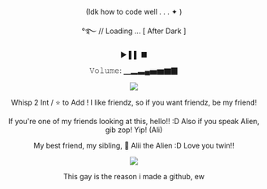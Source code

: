 
<p align="center">
(Idk how to code well  . . . ✦ )


<p align="center">
°࿐ // Loading ... 
[ After Dark ]
<p align="center">
►                 ▌▌                ■
<p align="center">
𝚅𝚘𝚕𝚞𝚖𝚎: ▁▂▃▄▅▆▇▉



<p align="center">
 <image src=https://i.pinimg.com/564x/48/d3/5f/48d35f19467e29b9f146cc8e838aacbd.jpg>
 </p>



<p align="center">
Whisp 2 Int / ⭐ to Add !
I like friendz, so if you want friendz, be my friend!

<p align="center">
If you're one of my friends looking at this, hello!! :D
Also if you speak Alien, gib zop! Yip! (Ali)
<p align="center">
My best friend, my sibling, 💜 Alii the Alien :D Love you twin!!
<br>

<p align="center">
 <image src=https://cdn.discordapp.com/attachments/1127712535869653144/1203888856793878559/image.png?ex=65d2bbde&is=65c046de&hm=b11aa036851060f66ca01d05fdad2bebbd837318669726fe0f1037f0c50ebc1b&>
<p align="center">
This gay is the reason i made a github, ew
